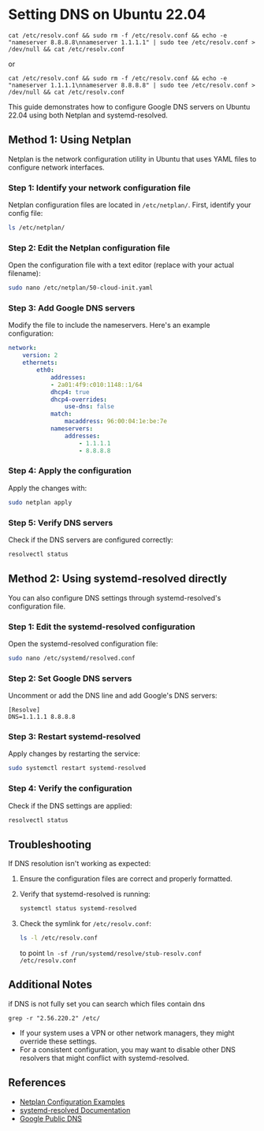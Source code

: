 # Setting DNS on Ubuntu 22.04
```
cat /etc/resolv.conf && sudo rm -f /etc/resolv.conf && echo -e "nameserver 8.8.8.8\nnameserver 1.1.1.1" | sudo tee /etc/resolv.conf > /dev/null && cat /etc/resolv.conf
```
or
```
cat /etc/resolv.conf && sudo rm -f /etc/resolv.conf && echo -e "nameserver 1.1.1.1\nnameserver 8.8.8.8" | sudo tee /etc/resolv.conf > /dev/null && cat /etc/resolv.conf
```

This guide demonstrates how to configure Google DNS servers on Ubuntu 22.04 using both Netplan and systemd-resolved.

## Method 1: Using Netplan

Netplan is the network configuration utility in Ubuntu that uses YAML files to configure network interfaces.

### Step 1: Identify your network configuration file

Netplan configuration files are located in `/etc/netplan/`. First, identify your config file:

```bash
ls /etc/netplan/
```

### Step 2: Edit the Netplan configuration file

Open the configuration file with a text editor (replace with your actual filename):

```bash
sudo nano /etc/netplan/50-cloud-init.yaml
```

### Step 3: Add Google DNS servers

Modify the file to include the nameservers. Here's an example configuration:

```yaml
network:
    version: 2
    ethernets:
        eth0:
            addresses:
            - 2a01:4f9:c010:1148::1/64
            dhcp4: true
            dhcp4-overrides:
                use-dns: false
            match:
                macaddress: 96:00:04:1e:be:7e
            nameservers:
                addresses:
                    - 1.1.1.1
                    - 8.8.8.8
```

### Step 4: Apply the configuration

Apply the changes with:

```bash
sudo netplan apply
```

### Step 5: Verify DNS servers

Check if the DNS servers are configured correctly:

```bash
resolvectl status
```

## Method 2: Using systemd-resolved directly

You can also configure DNS settings through systemd-resolved's configuration file.

### Step 1: Edit the systemd-resolved configuration

Open the systemd-resolved configuration file:

```bash
sudo nano /etc/systemd/resolved.conf
```

### Step 2: Set Google DNS servers

Uncomment or add the DNS line and add Google's DNS servers:

```
[Resolve]
DNS=1.1.1.1 8.8.8.8
```

### Step 3: Restart systemd-resolved

Apply changes by restarting the service:

```bash
sudo systemctl restart systemd-resolved
```

### Step 4: Verify the configuration

Check if the DNS settings are applied:

```bash
resolvectl status
```

## Troubleshooting

If DNS resolution isn't working as expected:

1. Ensure the configuration files are correct and properly formatted.
2. Verify that systemd-resolved is running:
   ```bash
   systemctl status systemd-resolved
   ```
3. Check the symlink for `/etc/resolv.conf`:

   ```bash
   ls -l /etc/resolv.conf
   ```
   to point
   ```ln -sf /run/systemd/resolve/stub-resolv.conf /etc/resolv.conf```

## Additional Notes
if DNS is not fully set you can search which files contain dns
```
grep -r "2.56.220.2" /etc/
```
- If your system uses a VPN or other network managers, they might override these settings.
- For a consistent configuration, you may want to disable other DNS resolvers that might conflict with systemd-resolved.

## References

- [Netplan Configuration Examples](https://netplan.io/examples/)
- [systemd-resolved Documentation](https://www.freedesktop.org/software/systemd/man/resolved.conf.html)
- [Google Public DNS](https://developers.google.com/speed/public-dns/)
